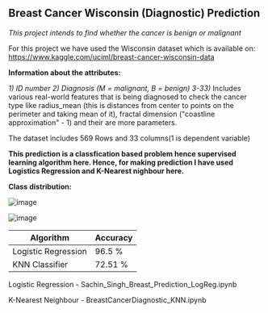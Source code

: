 ## Breast Cancer Wisconsin (Diagnostic) Prediction
*This project intends to find whether the cancer is benign or malignant*

For this project we have used the Wisconsin dataset which is available on: https://www.kaggle.com/uciml/breast-cancer-wisconsin-data

**Information about the attributes:**

*1) ID number 2) Diagnosis (M = malignant, B = benign) 3-33)* Includes various real-world features that is being diagnosed to check the cancer type like radius_mean (this is distances from center to points on the perimeter and taking mean of it), fractal dimension ("coastline approximation" - 1) and their are more parameters.

The dataset includes 569 Rows and 33 columns(1 is dependent variable)

**This prediction is a classfication based problem hence supervised learning algorithm here. Hence, for making prediction I have used Logistics Regression and K-Nearest nighbour here.**

**Class distribution:**

![image](https://user-images.githubusercontent.com/55655289/121757053-e88c1100-cb39-11eb-81a0-121eaadf59e3.png)

![image](https://user-images.githubusercontent.com/55655289/121757065-f3df3c80-cb39-11eb-948b-ff4acb86c71f.png)

Algorithm                  | Accuracy
-----------                | --------
Logistic Regression        |  96.5 %
KNN Classifier             |  72.51 %

Logistic Regression - Sachin_Singh_Breast_Prediction_LogReg.ipynb

K-Nearest Neighbour - BreastCancerDiagnostic_KNN.ipynb
